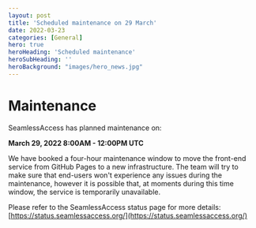 ```yaml
---
layout: post
title: 'Scheduled maintenance on 29 March'
date: 2022-03-23
categories: [General]
hero: true
heroHeading: 'Scheduled maintenance'
heroSubHeading: ''
heroBackground: "images/hero_news.jpg"
---
```



# Maintenance


SeamlessAccess has planned maintenance on:
 
**March 29, 2022 8:00AM - 12:00PM UTC**
 
We have booked a four-hour maintenance window to move the front-end service from GitHub Pages to a new infrastructure. The team will try to make sure that end-users won't experience any issues during the maintenance, however it is possible that, at moments during this time window, the service is temporarily unavailable.

Please refer to the SeamlessAccess status page for more details: [https://status.seamlessaccess.org/](https://status.seamlessaccess.org/)